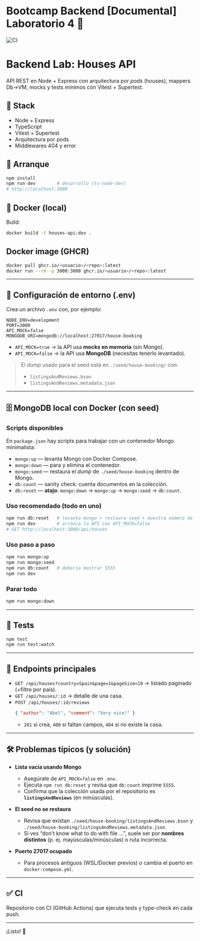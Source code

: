 # Bootcamp Backend [Documental] Laboratorio 4 🍋
![CI](https://github.com/AbelDeTena/LemonCode_Bootcamp_Backend_laboratorio04/actions/workflows/ci.yml/badge.svg)

# Backend Lab: Houses API

API REST en Node + Express con arquitectura por *pods* (houses), mappers Db→VM, mocks y tests mínimos con Vitest + Supertest.

## 🧰 Stack
- Node + Express
- TypeScript
- Vitest + Supertest
- Arquitectura por pods
- Middlewares 404 y error

## 🚀 Arranque
```bash
npm install
npm run dev        # desarrollo (ts-node-dev)
# http://localhost:3000
```

## 🐳 Docker (local)
Build:
```bash
docker build -t houses-api:dev .
```

## Docker image (GHCR)
```bash
docker pull ghcr.io/<usuario>/<repo>:latest
docker run --rm -p 3000:3000 ghcr.io/<usuario>/<repo>:latest
```

---

## 🔐 Configuración de entorno (.env)
Crea un archivo `.env` con, por ejemplo:

```env
NODE_ENV=development
PORT=3000
API_MOCK=false
MONGODB_URI=mongodb://localhost:27017/house-booking
```

- `API_MOCK=true` → la API usa **mocks en memoria** (sin Mongo).
- `API_MOCK=false` → la API usa **MongoDB** (necesitas tenerlo levantado).

> El *dump* usado para el seed está en `./seed/house-booking/` con:
> - `listingsAndReviews.bson`
> - `listingsAndReviews.metadata.json`

---

## 🗄️ MongoDB local con Docker (con seed)

### Scripts disponibles
En `package.json` hay scripts para trabajar con un contenedor Mongo minimalista:

- `mongo:up` — levanta Mongo con Docker Compose.
- `mongo:down` — para y elimina el contenedor.
- `mongo:seed` — restaura el *dump* de `./seed/house-booking` dentro de Mongo.
- `db:count` — sanity check: cuenta documentos en la colección.
- `db:reset` — **atajo**: `mongo:down` → `mongo:up` → `mongo:seed` → `db:count`.

### Uso recomendado (todo en uno)
```bash
npm run db:reset   # levanta mongo + restaura seed + muestra número de documentos
npm run dev        # arranca la API con API_MOCK=false
# GET http://localhost:3000/api/houses
```

### Uso paso a paso
```bash
npm run mongo:up
npm run mongo:seed
npm run db:count   # debería mostrar 5555
npm run dev
```

### Parar todo
```bash
npm run mongo:down
```

---

## 🧪 Tests
```bash
npm test
npm run test:watch
```

---

## 🔌 Endpoints principales
- `GET /api/houses?country=Spain&page=1&pageSize=10` → listado paginado (+filtro por país).
- `GET /api/houses/:id` → detalle de una casa.
- `POST /api/houses/:id/reviews`
  ```json
  { "author": "Abel", "comment": "Very nice!" }
  ```
  - `201` si crea, `400` si faltan campos, `404` si no existe la casa.

---

## 🛠️ Problemas típicos (y solución)
- **Lista vacía usando Mongo**
  - Asegúrate de `API_MOCK=false` en `.env`.
  - Ejecuta `npm run db:reset` y revisa que `db:count` imprime `5555`.
  - Confirma que la colección usada por el repositorio es **`listingsAndReviews`** (en minúsculas).

- **El seed no se restaura**
  - Revisa que existan `./seed/house-booking/listingsAndReviews.bson` y `./seed/house-booking/listingsAndReviews.metadata.json`.
  - Si ves “don’t know what to do with file …”, suele ser por **nombres distintos** (p. ej. mayúsculas/minúsculas) o ruta incorrecta.

- **Puerto 27017 ocupado**
  - Para procesos antiguos (WSL/Docker previos) o cambia el puerto en `docker-compose.yml`.

---

## ✅ CI
Repositorio con CI (GitHub Actions) que ejecuta tests y type-check en cada push.

---

¡Listo! 🚀
